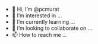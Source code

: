 - 👋 Hi, I’m @pcmurat
- 👀 I’m interested in ...
- 🌱 I’m currently learning ...
- 💞️ I’m looking to collaborate on ...
- 📫 How to reach me ...

<!---
pcmurat/pcmurat is a ✨ special ✨ repository because its `README.md` (this file) appears on your GitHub profile.
You can click the Preview link to take a look at your changes.
--->
